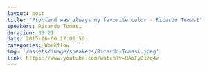 ```yaml
---
layout: post
title: "Frontend was always my favorite color - Ricardo Tomasi"
speakers: Ricardo Tomasi
duration: 33:21
date: 2015-06-06 12:01:56
categories: Workflow
img: '/assets/image/speakers/Ricardo-Tomasi.jpeg'
link: https://www.youtube.com/watch?v=HAoFy01Zq4w
---
```

